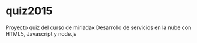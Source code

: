 # quiz2015
Proyecto quiz del curso de miriadax Desarrollo de servicios en la nube con HTML5, Javascript y node.js
